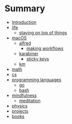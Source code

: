 # Summary

* [Introduction][1]
* [life][2]
	* [staying on top of things][3]
* [macOS][4]
	* [alfred][5]
		* [making workflows][6]
	* [karabiner][7]
		* [sticky keys][8]
	* [km][9]
* [math][10]
* [cs][11]
* [programming languages][12]
	* [go][13]
	* [bash][14]
* [mindfulness][15]
	* [meditation][16]
* [physics][17]
* [projects][18]
* [books][19]

[1]:	readme.md
[2]:	./life/Life.md
[3]:	./life/staying-on-top-of-things.md
[4]:	./macOS/macOS.md
[5]:	./macOS/alfred/Alfred.md
[6]:	./macOS/alfred/making-workflows.md
[7]:	./macOS/karabiner/Karabiner.md
[8]:	./macOS/karabiner/sticky-keys.md
[9]:	./macOS/km/km.md
[10]:	./math/Math.md
[11]:	./cs/cs.md
[12]:	./programming-languages/programming-languages.md
[13]:	./programming-languages/Go.md
[14]:	./programming-languages/Bash.md
[15]:	./mindfulness/Mindfulness.md
[16]:	./mindfulness/Meditation.md
[17]:	physics/Physics.md
[18]:	./projects/Projects.md
[19]:	./books/Books.md